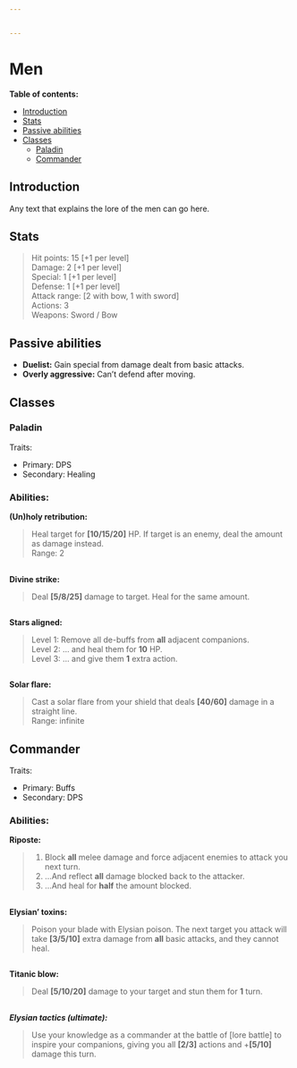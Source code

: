 ```yaml
---


---
```


<h1 id="men">Men</h1>
<p><strong>Table of contents:</strong></p>
<ul>
<li><a href="#introduction">Introduction</a></li>
<li><a href="#stats">Stats</a></li>
<li><a href="#passive-abilities">Passive abilities</a></li>
<li><a href="#classes">Classes</a>
<ul>
<li><a href="#paladin">Paladin</a></li>
<li><a href="#commander">Commander</a></li>
</ul>
</li>
</ul>
<h2 id="introduction">Introduction</h2>
<p>Any text that explains the lore of the men can go here.</p>
<h2 id="stats">Stats</h2>
<blockquote>
<p>Hit points: 15 [+1 per level]<br>
Damage: 2 [+1 per level]<br>
Special: 1 [+1 per level]<br>
Defense: 1 [+1 per level]<br>
Attack range: [2 with bow, 1 with sword]<br>
Actions: 3<br>
Weapons: Sword / Bow</p>
</blockquote>
<h2 id="passive-abilities">Passive abilities</h2>
<ul>
<li><strong>Duelist:</strong> Gain special from damage dealt from basic attacks.</li>
<li><strong>Overly aggressive:</strong>  Can’t defend after moving.</li>
</ul>
<h2 id="classes">Classes</h2>
<h3 id="paladin">Paladin</h3>
<p>Traits:</p>
<ul>
<li>Primary: DPS</li>
<li>Secondary: Healing</li>
</ul>
<h3 id="abilities">Abilities:</h3>
<p><strong>(Un)holy retribution:</strong></p>
<blockquote>
<p>Heal target for <strong>[10/15/20]</strong> HP. If target is an enemy, deal the amount as damage instead.<br>
Range: 2</p>
</blockquote>
<h2 id="section"></h2>
<p><strong>Divine strike:</strong></p>
<blockquote>
<p>Deal <strong>[5/8/25]</strong> damage to target. Heal for the same amount.</p>
</blockquote>
<h2 id="section-1"></h2>
<p><strong>Stars aligned:</strong></p>
<blockquote>
<p>Level 1: Remove all de-buffs from <strong>all</strong> adjacent companions.<br>
Level 2: … and heal them for <strong>10</strong> HP.<br>
Level 3: … and give them <strong>1</strong> extra action.</p>
</blockquote>
<h2 id="section-2"></h2>
<p><strong>Solar flare:</strong></p>
<blockquote>
<p>Cast a solar flare from your shield that deals <strong>[40/60]</strong> damage in a straight line.<br>
Range: infinite</p>
</blockquote>
<h2 id="commander">Commander</h2>
<p>Traits:</p>
<ul>
<li>Primary: Buffs</li>
<li>Secondary: DPS</li>
</ul>
<h3 id="abilities-1">Abilities:</h3>
<p><strong>Riposte:</strong></p>
<blockquote>
<ol>
<li>Block <strong>all</strong> melee damage and force adjacent enemies to attack you next turn.</li>
<li>…And reflect <strong>all</strong> damage blocked back to the attacker.</li>
<li>…And heal for <strong>half</strong> the amount blocked.</li>
</ol>
</blockquote>
<h2 id="section-3"></h2>
<p><strong>Elysian’ toxins:</strong></p>
<blockquote>
<p>Poison your blade with Elysian poison. The next target you attack will take <strong>[3/5/10]</strong> extra damage from <strong>all</strong> basic attacks, and they cannot heal.</p>
</blockquote>
<h2 id="section-4"></h2>
<p><strong>Titanic blow:</strong></p>
<blockquote>
<p>Deal <strong>[5/10/20]</strong> damage to your target and stun them for <strong>1</strong> turn.</p>
</blockquote>
<h2 id="section-5"></h2>
<p><em><strong>Elysian tactics (ultimate):</strong></em></p>
<blockquote>
<p>Use your knowledge as a commander at the battle of [lore battle] to<br>
inspire your companions, giving you all <strong>[2/3]</strong> actions and +<strong>[5/10]</strong> damage this turn.</p>
</blockquote>

